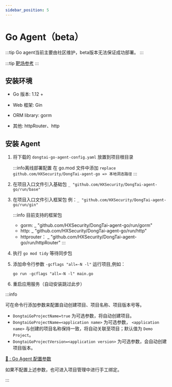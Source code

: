 ```yaml
---
sidebar_position: 5
---
```


# Go Agent（beta）

:::tip
Go agent当前主要由社区维护，beta版本无法保证成功部署。
:::

:::tip
[靶场参考](../../introduction/detection#测试靶场)
:::

## 安装环境

* Go 版本: 1.12 +

* Web 框架: Gin

* ORM library: gorm

* 其他: httpRouter、http


## 安装 Agent

1. 将下载的 `dongtai-go-agent-config.yaml` 放置到项目根目录

	:::info离线部署配置
	在 go.mod 文件中添加 `replace github.com/HXSecurity/DongTai-agent-go => 本地洞态路径` 
	:::

2. 在项目入口文件引入基础包 `_ "github.com/HXSecurity/DongTai-agent-go/run/base"`

3. 在项目入口文件引入框架包 例：`_ "github.com/HXSecurity/DongTai-agent-go/run/gin"`
	
	:::info 目前支持的框架包
	* gorm: _ "github.com/HXSecurity/DongTai-agent-go/run/gorm"
	* http: _ "github.com/HXSecurity/DongTai-agent-go/run/http"
	* httprouter： _ "github.com/HXSecurity/DongTai-agent-go/run/httpRouter"
	:::

4. 执行 `go mod tidy` 等待同步包

5. 添加命令行参数 `-gcflags "all=-N -l"` 运行项目,例如：

	```
	go run -gcflags "all=-N -l" main.go
	```

6. 重启应用服务（自动安装跳过此步）


:::info

可在命令行添加参数来配置自动创建项目、项目名称、项目版本号等。

* `DongtaiGoProjectName=true` 为可选参数，将自动创建项目。 
* `DongtaiGoProjectName=<application name>` 为可选参数， `<application name>` 与创建的项目名称保持一致，将自动关联至项目；默认值为 `Demo Project`。
* `DongtaiGoProjectVersion=<application version>` 为可选参数，会自动创建项目版本。

[🔗 : Go Agent 配置参数](./parameter/config-go-agent)

如果不配置上述参数，也可进入项目管理中进行手工绑定。

:::
